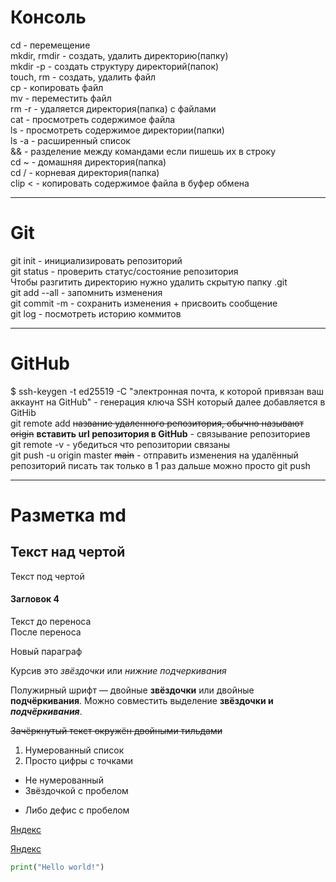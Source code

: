 # Консоль

cd - перемещение  
mkdir, rmdir - создать, удалить директорию(папку)  
mkdir -p - создать структуру директорий(папок)  
touch, rm - создать, удалить файл  
cp - копировать файл  
mv - переместить файл  
rm -r - удаляется директория(папка) с файлами  
cat - просмотреть содержимое файла  
ls - просмотреть содержимое директории(папки)  
ls -a - расширенный список  
&& - разделение между командами если пишешь их в строку  
cd ~ - домашняя директория(папка)  
cd / - корневая директория(папка)  
clip < - копировать содержимое файла в буфер обмена  

---

# Git  

git init - инициализировать репозиторий  
git status - проверить статус/состояние репозитория  
Чтобы разгитить директорию нужно удалить скрытую папку .git  
git add --all - запомнить изменения  
git commit -m - сохранить изменения + присвоить сообщение  
git log - посмотреть историю коммитов  

---

# GitHub  

$ ssh-keygen -t ed25519 -C "электронная почта, к которой привязан ваш аккаунт на GitHub" - генерация ключа SSH который далее добавляется в GitHib  
git remote add ~~название удаленного репозитория, обычно называют origin~~ __вставить url репозитория в GitHub__ - связывание репозиториев  
git remote -v - убедиться что репозитории связаны  
git push -u origin master ~~main~~ - отправить изменения на удалённый репозиторий писать так только в 1 раз дальше можно просто git push  

---

# Разметка md  

Текст над чертой
---
Текст под чертой
#### Загловок 4
Текст до переноса  
После переноса  

Новый параграф

Курсив это *звёздочки* или _нижние подчеркивания_

Полужирный шрифт — двойные **звёздочки** или двойные __подчёркивания__.
Можно совместить выделение **звёздочки и _подчёркивания_**.

~~Зачёркнутый текст окружён двойными тильдами~~

1. Нумерованный список
2. Просто цифры с точками
* Не нумерованный
* Звёздочкой с пробелом
- Либо дефис с пробелом

[Яндекс](https://www.yandex.ru)

[Яндекс](https://www.yandex.ru "Я Yandex!")

``` python
print("Hello world!")
```
